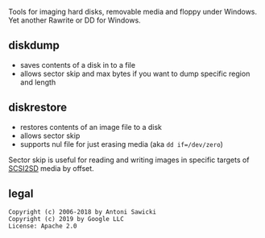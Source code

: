 Tools for imaging hard disks, removable media and floppy under Windows.
Yet another Rawrite or DD for Windows.

## diskdump
* saves contents of a disk in to a file
* allows sector skip and max bytes if you want to dump specific region and length

## diskrestore 
* restores contents of an image file to a disk
* allows sector skip 
* supports nul file for just erasing media (aka `dd if=/dev/zero`)

Sector skip is useful for reading and writing images in specific targets of [SCSI2SD](https://github.com/vivier/SCSI2SD) media by offset.

## legal

```
Copyright (c) 2006-2018 by Antoni Sawicki
Copyright (c) 2019 by Google LLC
License: Apache 2.0
```
